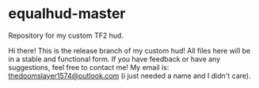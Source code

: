 # equalhud-master
Repository for my custom TF2 hud.

Hi there! This is the release branch of my custom hud! All files here will be in a stable and functional form.
If you have feedback or have any suggestions, feel free to contact me! My email is: 
thedoomslayer1574@outlook.com (i just needed a name and I didn't care).
